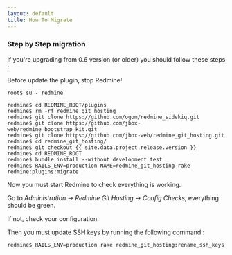 ```yaml
---
layout: default
title: How To Migrate
---
```


### Step by Step migration

If you're upgrading from 0.6 version (or older) you should follow these steps :

<div class="alert alert-warning" role="alert">Before update the plugin, stop Redmine!</div>

    root$ su - redmine

    redmine$ cd REDMINE_ROOT/plugins
    redmine$ rm -rf redmine_git_hosting
    redmine$ git clone https://github.com/ogom/redmine_sidekiq.git
    redmine$ git clone https://github.com/jbox-web/redmine_bootstrap_kit.git
    redmine$ git clone https://github.com/jbox-web/redmine_git_hosting.git
    redmine$ cd redmine_git_hosting/
    redmine$ git checkout {{ site.data.project.release.version }}
    redmine$ cd REDMINE_ROOT
    redmine$ bundle install --without development test
    redmine$ RAILS_ENV=production NAME=redmine_git_hosting rake redmine:plugins:migrate

Now you must start Redmine to check everything is working.

Go to *Administration -> Redmine Git Hosting -> Config Checks*, everything should be green.

If not, check your configuration.

Then you must update SSH keys by running the following command :

    redmine$ RAILS_ENV=production rake redmine_git_hosting:rename_ssh_keys


<div id="toc">
</div>
